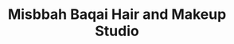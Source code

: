 ---
title: "Misbbah Baqai Hair and Makeup Studio"
url: /karachi/misbbah-baqai-hair-and-makeup-studio/
shop: Friseur
---